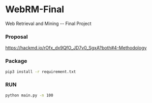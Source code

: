 # WebRM-Final
Web Retrieval and Mining -- Final Project

### Proposal

https://hackmd.io/rOfx_dx9QfO_JD7v0_SgxA?both#4-Methodology



### Package

```sh
pip3 install -r requirement.txt
```

### RUN

```sh
python main.py -n 100
```

